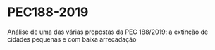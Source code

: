 # PEC188-2019
Análise de uma das várias propostas da PEC 188/2019: a extinção de cidades pequenas e com baixa arrecadação
